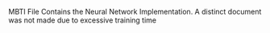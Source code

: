 MBTI File Contains the Neural Network Implementation.
A distinct document was not made due to excessive training time 
